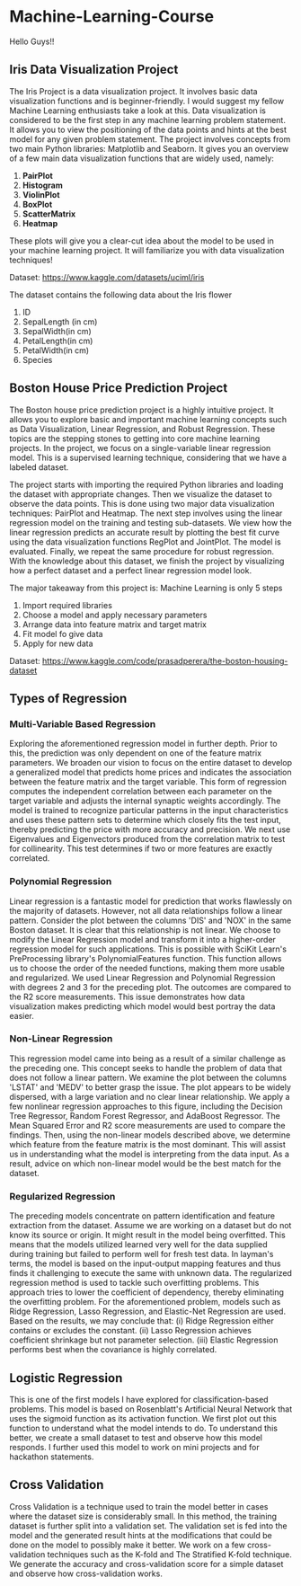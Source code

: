 # Machine-Learning-Course
Hello Guys!!

## Iris Data Visualization Project
The Iris Project is a data visualization project. It involves basic data visualization functions and is beginner-friendly. I would suggest my fellow Machine Learning enthusiasts take a look at this. Data visualization is considered to be the first step in any machine learning problem statement. It allows you to view the positioning of the data points and hints at the best model for any given problem statement. The project involves concepts from two main Python libraries: Matplotlib and Seaborn. It gives you an overview of a few main data visualization functions that are widely used, namely:
1. **PairPlot**
2. **Histogram**
3. **ViolinPlot**
4. **BoxPlot**
5. **ScatterMatrix**
6. **Heatmap**


These plots will give you a clear-cut idea about the model to be used in your machine learning project. It will familiarize you with data visualization techniques!

Dataset: https://www.kaggle.com/datasets/uciml/iris

The dataset contains the following data about the Iris flower 
1. ID
2. SepalLength (in cm)
3. SepalWidth(in cm)
4. PetalLength(in cm)
5. PetalWidth(in cm)
6. Species


## Boston House Price Prediction Project
The Boston house price prediction project is a highly intuitive project. It allows you to explore basic and important machine learning concepts such as Data Visualization, Linear Regression, and Robust Regression. These topics are the stepping stones to getting into core machine learning projects. In the project, we focus on a single-variable linear regression model. This is a supervised learning technique, considering that we have a labeled dataset.

The project starts with importing the required Python libraries and loading the dataset with appropriate changes. Then we visualize the dataset to observe the data points. This is done using two major data visualization techniques: PairPlot and Heatmap. The next step involves using the linear regression model on the training and testing sub-datasets. We view how the linear regression predicts an accurate result by plotting the best fit curve using the data visualization functions RegPlot and JointPlot. The model is evaluated. Finally, we repeat the same procedure for robust regression. With the knowledge about this dataset, we finish the project by visualizing how a perfect dataset and a perfect linear regression model look.

The major takeaway from this project is: Machine Learning is only 5 steps

1. Import required libraries
2. Choose a model and apply necessary parameters
3. Arrange data into feature matrix and target matrix
4. Fit model fo give data
5. Apply for new data

Dataset: https://www.kaggle.com/code/prasadperera/the-boston-housing-dataset


## Types of Regression
### Multi-Variable Based Regression
Exploring the aforementioned regression model in further depth. Prior to this, the prediction was only dependent on one of the feature matrix parameters. We broaden our vision to focus on the entire dataset to develop a generalized model that predicts home prices and indicates the association between the feature matrix and the target variable. This form of regression computes the independent correlation between each parameter on the target variable and adjusts the internal synaptic weights accordingly. The model is trained to recognize particular patterns in the input characteristics and uses these pattern sets to determine which closely fits the test input, thereby predicting the price with more accuracy and precision. We next use Eigenvalues and Eigenvectors produced from the correlation matrix to test for collinearity. This test determines if two or more features are exactly correlated.

### Polynomial Regression
Linear regression is a fantastic model for prediction that works flawlessly on the majority of datasets. However, not all data relationships follow a linear pattern. Consider the plot between the columns 'DIS' and 'NOX' in the same Boston dataset. It is clear that this relationship is not linear. We choose to modify the Linear Regression model and transform it into a higher-order regression model for such applications. This is possible with SciKit Learn's PreProcessing library's PolynomialFeatures function. This function allows us to choose the order of the needed functions, making them more usable and regularized. We used Linear Regression and Polynomial Regression with degrees 2 and 3 for the preceding plot. The outcomes are compared to the R2 score measurements. This issue demonstrates how data visualization makes predicting which model would best portray the data easier.

### Non-Linear Regression
This regression model came into being as a result of a similar challenge as the preceding one. This concept seeks to handle the problem of data that does not follow a linear pattern. We examine the plot between the columns 'LSTAT' and 'MEDV' to better grasp the issue. The plot appears to be widely dispersed, with a large variation and no clear linear relationship. We apply a few nonlinear regression approaches to this figure, including the Decision Tree Regressor, Random Forest Regressor, and AdaBoost Regressor. The Mean Squared Error and R2 score measurements are used to compare the findings. Then, using the non-linear models described above, we determine which feature from the feature matrix is the most dominant. This will assist us in understanding what the model is interpreting from the data input. As a result, advice on which non-linear model would be the best match for the dataset.

### Regularized Regression
The preceding models concentrate on pattern identification and feature extraction from the dataset. Assume we are working on a dataset but do not know its source or origin. It might result in the model being overfitted. This means that the models utilized learned very well for the data supplied during training but failed to perform well for fresh test data. In layman's terms, the model is based on the input-output mapping features and thus finds it challenging to execute the same with unknown data. The regularized regression method is used to tackle such overfitting problems. This approach tries to lower the coefficient of dependency, thereby eliminating the overfitting problem. For the aforementioned problem, models such as Ridge Regression, Lasso Regression, and Elastic-Net Regression are used. Based on the results, we may conclude that:
(i) Ridge Regression either contains or excludes the constant.
(ii) Lasso Regression achieves coefficient shrinkage but not parameter selection.
(iii) Elastic Regression performs best when the covariance is highly correlated.


## Logistic Regression
This is one of the first models I have explored for classification-based problems. This model is based on Rosenblatt's Artificial Neural Network that uses the sigmoid function as its activation function. We first plot out this function to understand what the model intends to do. To understand this better, we create a small dataset to test and observe how this model responds. I further used this model to work on mini projects and for hackathon statements.


## Cross Validation
Cross Validation is a technique used to train the model better in cases where the dataset size is considerably small. In this method, the training dataset is further split into a validation set. The validation set is fed into the model and the generated result hints at the modifications that could be done on the model to possibly make it better. We work on a few cross-validation techniques such as the K-fold and The Stratified K-fold technique. We generate the accuracy and cross-validation score for a simple dataset and observe how cross-validation works.
